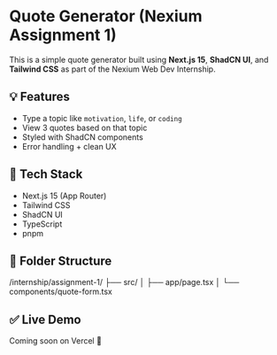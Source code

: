 # Quote Generator (Nexium Assignment 1)

This is a simple quote generator built using **Next.js 15**, **ShadCN UI**, and **Tailwind CSS** as part of the Nexium Web Dev Internship.

## 💡 Features
- Type a topic like `motivation`, `life`, or `coding`
- View 3 quotes based on that topic
- Styled with ShadCN components
- Error handling + clean UX

## 🚀 Tech Stack
- Next.js 15 (App Router)
- Tailwind CSS
- ShadCN UI
- TypeScript
- pnpm

## 📂 Folder Structure
/internship/assignment-1/
├── src/
│ ├── app/page.tsx
│ └── components/quote-form.tsx


## ✅ Live Demo
Coming soon on Vercel 🚀
